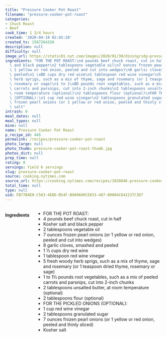 ```yaml
---
title: "Pressure Cooker Pot Roast"
filename: "pressure-cooker-pot-roast"
categories:
- Chuck Roast
- Beef
cook_time: 1 3/4 hours
created: '2020-04-19 02:45:28'
created_ts: 1587264328
description: null
difficulty: null
image_url: https://static01.nyt.com/images/2020/01/30/dining/sdg-pressure-cooker-pot-roast/merlin_168064572_dc3d6856-89e3-4cf0-bcdc-4db36e030eba-articleLarge.jpg
ingredients: "FOR THE POT ROAST:\n4 pounds beef chuck roast, cut in half\nKosher salt\
  \ and black pepper\n2 tablespoons vegetable oil\n7 ounces frozen pearl onions (or\
  \ 1 yellow or red onion, peeled and cut into wedges)\n8 garlic cloves, smashed and\
  \ peeled\n1 \xBD cups dry red wine\n1 tablespoon red wine vinegar\n5 fresh woody\
  \ herb sprigs, such as a mix of thyme, sage and rosemary (or 1 teaspoon dried thyme,\
  \ rosemary or sage)\n1 to 1\xBD pounds root vegetables, such as a mix of peeled\
  \ carrots and parsnips, cut into 2-inch chunks\n2 tablespoons unsalted butter, at\
  \ room temperature (optional)\n2 tablespoons flour (optional)\nFOR THE PICKLED ONIONS\
  \ (OPTIONAL):\n1 cup red wine vinegar\n2 tablespoons granulated sugar\n7 ounces\
  \ frozen pearl onions (or 1 yellow or red onion, peeled and thinly sliced)\nKosher\
  \ salt"
intrash: 0
meal_dates: null
meal_types: null
mine: null
name: Pressure Cooker Pot Roast
p_recipe_id: 445
permalink: /recipes/pressure-cooker-pot-roast
photo_large: null
photo_thumb: pressure-cooker-pot-roast-thumb.jpg
photos_dict: null
prep_time: null
rating: 0
servings: Yield 6 servings
slug: pressure-cooker-pot-roast
source: cooking.nytimes.com
source_url: https://cooking.nytimes.com/recipes/1020846-pressure-cooker-pot-roast?action=click&module=Global%20Search%20Recipe%20Card&pgType=search&rank=1
total_time: null
type: null
uid: FB77B4E0-C583-4E0D-B54F-B9A9609CE833-407-00004C642237C3D7
---
```

<div class="large-8 medium-7 columns" id="writeup">	</div><!-- #writeup -->
</div><!-- #row-one -->
<div class="row" id="row-two">	<div class="medium-4 small-5 columns" id="ingredients"><h4>Ingredients</h4><div class="box box-ingredients content"><ul>
<li>FOR THE POT ROAST:</li>
<li>4 pounds beef chuck roast, cut in half</li>
<li>Kosher salt and black pepper</li>
<li>2 tablespoons vegetable oil</li>
<li>7 ounces frozen pearl onions (or 1 yellow or red onion, peeled and cut into wedges)</li>
<li>8 garlic cloves, smashed and peeled</li>
<li>1 ½ cups dry red wine</li>
<li>1 tablespoon red wine vinegar</li>
<li>5 fresh woody herb sprigs, such as a mix of thyme, sage and rosemary (or 1 teaspoon dried thyme, rosemary or sage)</li>
<li>1 to 1½ pounds root vegetables, such as a mix of peeled carrots and parsnips, cut into 2-inch chunks</li>
<li>2 tablespoons unsalted butter, at room temperature (optional)</li>
<li>2 tablespoons flour (optional)</li>
<li>FOR THE PICKLED ONIONS (OPTIONAL):</li>
<li>1 cup red wine vinegar</li>
<li>2 tablespoons granulated sugar</li>
<li>7 ounces frozen pearl onions (or 1 yellow or red onion, peeled and thinly sliced)</li>
<li>Kosher salt</li>
</ul>
</div>	</div>	<div class="medium-6 small-7 columns" id="directions">	</div>